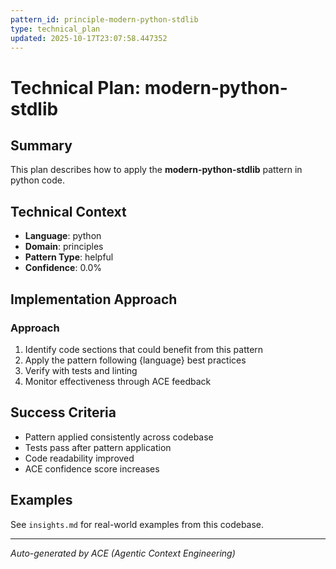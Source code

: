 ```yaml
---
pattern_id: principle-modern-python-stdlib
type: technical_plan
updated: 2025-10-17T23:07:58.447352
---
```

# Technical Plan: modern-python-stdlib

## Summary

This plan describes how to apply the **modern-python-stdlib** pattern in python code.

## Technical Context

- **Language**: python
- **Domain**: principles
- **Pattern Type**: helpful
- **Confidence**: 0.0%

## Implementation Approach

### Approach

1. Identify code sections that could benefit from this pattern
2. Apply the pattern following {language} best practices
3. Verify with tests and linting
4. Monitor effectiveness through ACE feedback

## Success Criteria

- Pattern applied consistently across codebase
- Tests pass after pattern application
- Code readability improved
- ACE confidence score increases

## Examples

See `insights.md` for real-world examples from this codebase.

---

*Auto-generated by ACE (Agentic Context Engineering)*
